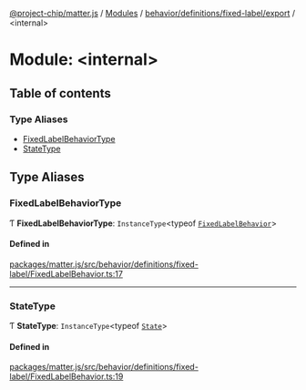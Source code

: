 [@project-chip/matter.js](../README.md) / [Modules](../modules.md) / [behavior/definitions/fixed-label/export](behavior_definitions_fixed_label_export.md) / \<internal\>

# Module: \<internal\>

## Table of contents

### Type Aliases

- [FixedLabelBehaviorType](behavior_definitions_fixed_label_export._internal_.md#fixedlabelbehaviortype)
- [StateType](behavior_definitions_fixed_label_export._internal_.md#statetype)

## Type Aliases

### FixedLabelBehaviorType

Ƭ **FixedLabelBehaviorType**: `InstanceType`\<typeof [`FixedLabelBehavior`](behavior_definitions_fixed_label_export.md#fixedlabelbehavior)\>

#### Defined in

[packages/matter.js/src/behavior/definitions/fixed-label/FixedLabelBehavior.ts:17](https://github.com/project-chip/matter.js/blob/558e12c94a201592c28c7bc0743705360b3e5ca6/packages/matter.js/src/behavior/definitions/fixed-label/FixedLabelBehavior.ts#L17)

___

### StateType

Ƭ **StateType**: `InstanceType`\<typeof [`State`](../classes/behavior_definitions_fixed_label_export.FixedLabelServer.md#state-1)\>

#### Defined in

[packages/matter.js/src/behavior/definitions/fixed-label/FixedLabelBehavior.ts:19](https://github.com/project-chip/matter.js/blob/558e12c94a201592c28c7bc0743705360b3e5ca6/packages/matter.js/src/behavior/definitions/fixed-label/FixedLabelBehavior.ts#L19)
